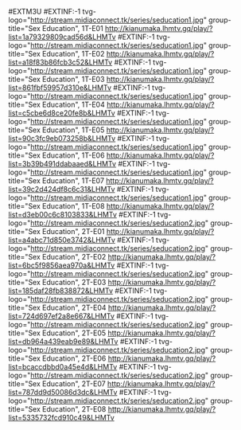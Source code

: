 #EXTM3U
#EXTINF:-1 tvg-logo="http://stream.midiaconnect.tk/series/seducation1.jpg" group-title="Sex Education", 1T-E01
http://kianumaka.lhmtv.gq/play/?list=1a79329809cad56d&LHMTv
#EXTINF:-1 tvg-logo="http://stream.midiaconnect.tk/series/seducation1.jpg" group-title="Sex Education", 1T-E02
http://kianumaka.lhmtv.gq/play/?list=a18f83b86fcb3c52&LHMTv
#EXTINF:-1 tvg-logo="http://stream.midiaconnect.tk/series/seducation1.jpg" group-title="Sex Education", 1T-E03
http://kianumaka.lhmtv.gq/play/?list=861fbf59957d310e&LHMTv
#EXTINF:-1 tvg-logo="http://stream.midiaconnect.tk/series/seducation1.jpg" group-title="Sex Education", 1T-E04
http://kianumaka.lhmtv.gq/play/?list=c5cbe6d8ce20fe8b&LHMTv
#EXTINF:-1 tvg-logo="http://stream.midiaconnect.tk/series/seducation1.jpg" group-title="Sex Education", 1T-E05
http://kianumaka.lhmtv.gq/play/?list=90c3fc9eb073258b&LHMTv
#EXTINF:-1 tvg-logo="http://stream.midiaconnect.tk/series/seducation1.jpg" group-title="Sex Education", 1T-E06
http://kianumaka.lhmtv.gq/play/?list=3b39b491ddabaaed&LHMTv
#EXTINF:-1 tvg-logo="http://stream.midiaconnect.tk/series/seducation1.jpg" group-title="Sex Education", 1T-E07
http://kianumaka.lhmtv.gq/play/?list=39c2d424df8c6c31&LHMTv
#EXTINF:-1 tvg-logo="http://stream.midiaconnect.tk/series/seducation1.jpg" group-title="Sex Education", 1T-E08
http://kianumaka.lhmtv.gq/play/?list=d3eb00c6c8103833&LHMTv
#EXTINF:-1 tvg-logo="http://stream.midiaconnect.tk/series/seducation2.jpg" group-title="Sex Education", 2T-E01
http://kianumaka.lhmtv.gq/play/?list=a4abc71d850e3742&LHMTv
#EXTINF:-1 tvg-logo="http://stream.midiaconnect.tk/series/seducation2.jpg" group-title="Sex Education", 2T-E02
http://kianumaka.lhmtv.gq/play/?list=6bc5f9856aea970a&LHMTv
#EXTINF:-1 tvg-logo="http://stream.midiaconnect.tk/series/seducation2.jpg" group-title="Sex Education", 2T-E03
http://kianumaka.lhmtv.gq/play/?list=185daf28fb838872&LHMTv
#EXTINF:-1 tvg-logo="http://stream.midiaconnect.tk/series/seducation2.jpg" group-title="Sex Education", 2T-E04
http://kianumaka.lhmtv.gq/play/?list=724d697ef2a8e667&LHMTv
#EXTINF:-1 tvg-logo="http://stream.midiaconnect.tk/series/seducation2.jpg" group-title="Sex Education", 2T-E05
http://kianumaka.lhmtv.gq/play/?list=db964a439eab9e89&LHMTv
#EXTINF:-1 tvg-logo="http://stream.midiaconnect.tk/series/seducation2.jpg" group-title="Sex Education", 2T-E06
http://kianumaka.lhmtv.gq/play/?list=bcaccdbbd0a45e4d&LHMTv
#EXTINF:-1 tvg-logo="http://stream.midiaconnect.tk/series/seducation2.jpg" group-title="Sex Education", 2T-E07
http://kianumaka.lhmtv.gq/play/?list=787dd9d50086d3dc&LHMTv
#EXTINF:-1 tvg-logo="http://stream.midiaconnect.tk/series/seducation2.jpg" group-title="Sex Education", 2T-E08
http://kianumaka.lhmtv.gq/play/?list=5335732fcd910c49&LHMTv

